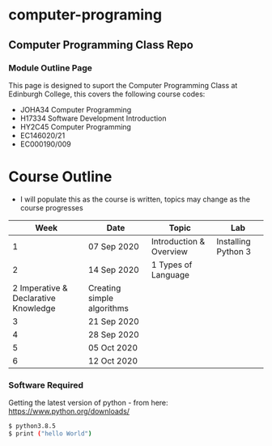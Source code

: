 # computer-programing
## Computer Programming Class Repo

### Module Outline Page

This page is designed to suport the Computer Programming Class at Edinburgh College, this covers the following course codes:

  - JOHA34 Computer Programming
  - H17334 Software Development Introduction
  - HY2C45 Computer Programming
  - EC146020/21
  - EC000190/009

# Course Outline

  - I will populate this as the course is written, topics may change as the course progresses

| Week | Date | Topic | Lab |
| ------ | ------ | ------ | ------ |
| 1 |07 Sep 2020 | Introduction & Overview | Installing Python 3 |
| 2 |14 Sep 2020 | 1 Types of Language
                   2 Imperative & Declarative Knowledge| Creating simple algorithms| 
| 3 |21 Sep 2020 | 
| 4 |28 Sep 2020 |
| 5 |05 Oct 2020 |
| 6 |12 Oct 2020 |


### Software Required

Getting the latest version of python - from here: https://www.python.org/downloads/

```sh
$ python3.8.5
$ print ("hello World")
```
